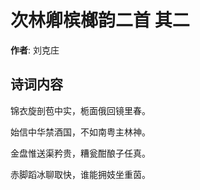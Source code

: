 # 次林卿槟榔韵二首  其二

**作者**: 刘克庄

## 诗词内容

锦衣旋剖苞中实，栀面俄回镜里春。

始信中华禁酒国，不如南粤主林神。

金盘惟送渠矜贵，糟瓮酣酿子任真。

赤脚蹈冰聊取快，谁能拥妓坐重茵。

